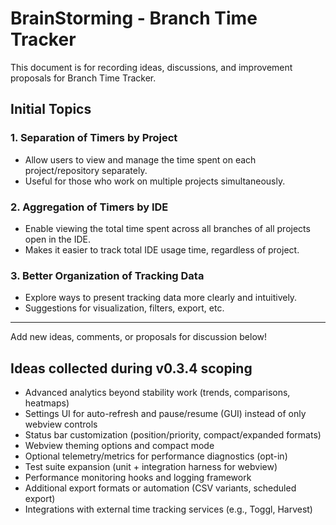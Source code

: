 # BrainStorming - Branch Time Tracker

This document is for recording ideas, discussions, and improvement proposals for Branch Time Tracker.

## Initial Topics

### 1. Separation of Timers by Project

- Allow users to view and manage the time spent on each project/repository separately.
- Useful for those who work on multiple projects simultaneously.

### 2. Aggregation of Timers by IDE

- Enable viewing the total time spent across all branches of all projects open in the IDE.
- Makes it easier to track total IDE usage time, regardless of project.

### 3. Better Organization of Tracking Data

- Explore ways to present tracking data more clearly and intuitively.
- Suggestions for visualization, filters, export, etc.

---

Add new ideas, comments, or proposals for discussion below!

## Ideas collected during v0.3.4 scoping

- Advanced analytics beyond stability work (trends, comparisons, heatmaps)
- Settings UI for auto-refresh and pause/resume (GUI) instead of only webview controls
- Status bar customization (position/priority, compact/expanded formats)
- Webview theming options and compact mode
- Optional telemetry/metrics for performance diagnostics (opt-in)
- Test suite expansion (unit + integration harness for webview)
- Performance monitoring hooks and logging framework
- Additional export formats or automation (CSV variants, scheduled export)
- Integrations with external time tracking services (e.g., Toggl, Harvest)
